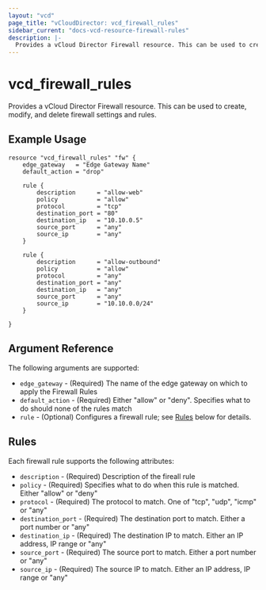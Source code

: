 ```yaml
---
layout: "vcd"
page_title: "vCloudDirector: vcd_firewall_rules"
sidebar_current: "docs-vcd-resource-firewall-rules"
description: |-
  Provides a vCloud Director Firewall resource. This can be used to create, modify, and delete firewall settings and rules.
---
```


# vcd\_firewall\_rules

Provides a vCloud Director Firewall resource. This can be used to create,
modify, and delete firewall settings and rules.

## Example Usage

```
resource "vcd_firewall_rules" "fw" {
    edge_gateway   = "Edge Gateway Name"
    default_action = "drop"

    rule {
        description      = "allow-web"
        policy           = "allow"
        protocol         = "tcp"
        destination_port = "80"
        destination_ip   = "10.10.0.5"
        source_port      = "any"
        source_ip        = "any"
    }

    rule {
        description      = "allow-outbound"
        policy           = "allow"
        protocol         = "any"
        destination_port = "any"
        destination_ip   = "any"
        source_port      = "any"
        source_ip        = "10.10.0.0/24"
    }

}
```

## Argument Reference

The following arguments are supported:

* `edge_gateway` - (Required) The name of the edge gateway on which to apply the Firewall Rules
* `default_action` - (Required) Either "allow" or "deny". Specifies what to do should none of the rules match
* `rule` - (Optional) Configures a firewall rule; see [Rules](#rules) below for details.

<a id="rules"></a>
## Rules

Each firewall rule supports the following attributes:

* `description` - (Required) Description of the fireall rule
* `policy` - (Required) Specifies what to do when this rule is matched. Either "allow" or "deny"
* `protocol` - (Required) The protocol to match. One of "tcp", "udp", "icmp" or "any"
* `destination_port` - (Required) The destination port to match. Either a port number or "any"
* `destination_ip` - (Required) The destination IP to match. Either an IP address, IP range or "any"
* `source_port` - (Required) The source port to match. Either a port number or "any"
* `source_ip` - (Required) The source IP to match. Either an IP address, IP range or "any"
